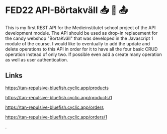 # FED22 API-Börtakväll :inbox_tray:	 :candy:	:outbox_tray:
This is my first REST API for the Medieinstitutet school project of the API development module. The API should be used as drop-in replacement for the candy webshop "BortaKväll" that was developed in the Javascript 1 module of the course. 
I would like to eventually to add the update and delete operations to this API in order for it to have all the four basic CRUD operation instead of only two. If possible even add a create many operation as well as user authentication.  

## Links

https://tan-repulsive-bluefish.cyclic.app/products

https://tan-repulsive-bluefish.cyclic.app/products/1

https://tan-repulsive-bluefish.cyclic.app/orders

https://tan-repulsive-bluefish.cyclic.app/orders/1

.
